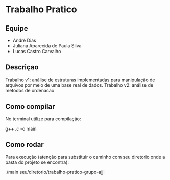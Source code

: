 # Trabalho Pratico 

## Equipe
- André Dias
- Juliana Aparecida de Paula Silva
- Lucas Castro Carvalho


## Descriçao
Trabalho v1: análise de estruturas implementadas para manipulação de arquivos por meio de uma base real de dados.
Trabalho v2: análise de metodos de ordenacao

## Como compilar

No terminal utilize para compilação:  

  g++ *.c* -o main 


## Como rodar

Para execução (atenção para substituir o caminho com seu diretorio onde a pasta do projeto se encontra): 

  ./main seu/diretorio/trabalho-pratico-grupo-ajjl
